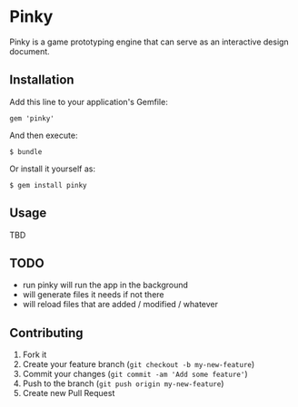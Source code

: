 # Pinky

Pinky is a game prototyping engine that can serve as an interactive design
document.

## Installation

Add this line to your application's Gemfile:

    gem 'pinky'

And then execute:

    $ bundle

Or install it yourself as:

    $ gem install pinky

## Usage

TBD

## TODO

* run pinky will run the app in the background
* will generate files it needs if not there
* will reload files that are added / modified / whatever

## Contributing

1. Fork it
2. Create your feature branch (`git checkout -b my-new-feature`)
3. Commit your changes (`git commit -am 'Add some feature'`)
4. Push to the branch (`git push origin my-new-feature`)
5. Create new Pull Request
